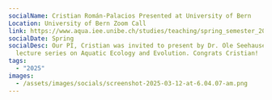 ```yaml
---
socialName: Cristian Román-Palacios Presented at University of Bern
Location: University of Bern Zoom Call
link: https://www.aqua.iee.unibe.ch/studies/teaching/spring_semester_2025/index_eng.html
socialDate: Spring
socialDesc: Our PI, Cristian was invited to present by Dr. Ole Seehausen for a
  lecture series on Aquatic Ecology and Evolution. Congrats Cristian!
tags:
  - "2025"
images:
  - /assets/images/socials/screenshot-2025-03-12-at-6.04.07-am.png
---
```

